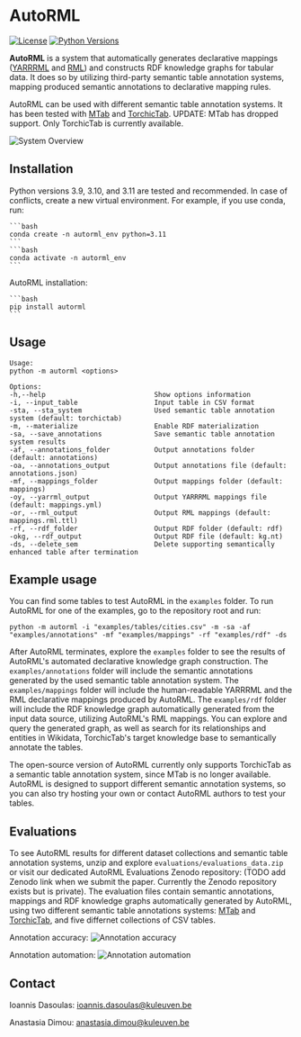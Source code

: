 # AutoRML

[![License](https://img.shields.io/badge/License-Apache_2.0-blue.svg)](https://opensource.org/licenses/Apache-2.0) 
[![Python Versions](https://img.shields.io/badge/Python-3.9%20|%203.10%20|%203.11-blue.svg)](https://www.python.org/)

**AutoRML** is a system that automatically generates declarative mappings ([YARRRML](https://rml.io/yarrrml/) and [RML](https://rml.io)) and constructs RDF knowledge graphs for tabular data. It does so by utilizing third-party semantic table annotation systems, mapping produced semantic annotations to declarative mapping rules. 

AutoRML can be used with different semantic table annotation systems. It has been tested with [MTab](https://mtab.kgraph.jp) and [TorchicTab](https://ceur-ws.org/Vol-3557/paper2.pdf). UPDATE: MTab has dropped support. Only TorchicTab is currently available.

![System Overview](resources/system.jpg)



## Installation 

Python versions 3.9, 3.10, and 3.11 are tested and recommended. In case of conflicts, create a new virtual environment. For example, if you use conda, run:

    ```bash
    conda create -n autorml_env python=3.11
    ```
    ```bash
    conda activate -n autorml_env
    ```

AutoRML installation:

    ```bash
    pip install autorml
    ```


## Usage

```
Usage: 
python -m autorml <options>

Options:
-h,--help                           Show options information
-i, --input_table                   Input table in CSV format
-sta, --sta_system                  Used semantic table annotation system (default: torchictab)
-m, --materialize                   Enable RDF materialization 
-sa, --save_annotations             Save semantic table annotation system results
-af, --annotations_folder           Output annotations folder (default: annotations)
-oa, --annotations_output           Output annotations file (default: annotations.json)
-mf, --mappings_folder              Output mappings folder (default: mappings)
-oy, --yarrml_output                Output YARRRML mappings file (default: mappings.yml)
-or, --rml_output                   Output RML mappings (default: mappings.rml.ttl)
-rf, --rdf_folder                   Output RDF folder (default: rdf)
-okg, --rdf_output                  Output RDF file (default: kg.nt)
-ds, --delete_sem                   Delete supporting semantically enhanced table after termination
```



## Example usage 

You can find some tables to test AutoRML in the `examples` folder. To run AutoRML for one of the examples, go to the repository root and run:

    python -m autorml -i "examples/tables/cities.csv" -m -sa -af "examples/annotations" -mf "examples/mappings" -rf "examples/rdf" -ds

After AutoRML terminates, explore the `examples` folder to see the results of AutoRML's automated declarative knowledge graph construction. The `examples/annotations` folder will include the semantic annotations generated by the used semantic table annotation system. The `examples/mappings` folder will include the human-readable YARRRML and the RML declarative mappings produced by AutoRML. The `examples/rdf` folder will include the RDF knowledge graph automatically generated from the input data source, utilizing AutoRML's RML mappings. You can explore and query the generated graph, as well as search for its relationships and entities in Wikidata, TorchicTab's target knowledge base to semantically annotate the tables. 

The open-source version of AutoRML currently only supports TorchicTab as a semantic table annotation system, since MTab is no longer available. AutoRML is designed to support different semantic annotation systems, so you can also try hosting your own or contact AutoRML authors to test your tables. 



## Evaluations

To see AutoRML results for different dataset collections and semantic table annotation systems, unzip and explore `evaluations/evaluations_data.zip` or visit our dedicated AutoRML Evaluations Zenodo repository: (TODO add Zenodo link when we submit the paper. Currently the Zenodo repository exists but is private). The evaluation files contain semantic annotations, mappings and RDF knowledge graphs automatically generated by AutoRML, using two different semantic table annotations systems: [MTab](https://mtab.kgraph.jp) and [TorchicTab](https://ceur-ws.org/Vol-3557/paper2.pdf), and five differnet collections of CSV tables. 

Annotation accuracy:
![Annotation accuracy](resources/accuracy.png)

Annotation automation:
![Annotation automation](resources/automation.png)



## Contact

Ioannis Dasoulas: ioannis.dasoulas@kuleuven.be 

Anastasia Dimou: anastasia.dimou@kuleuven.be